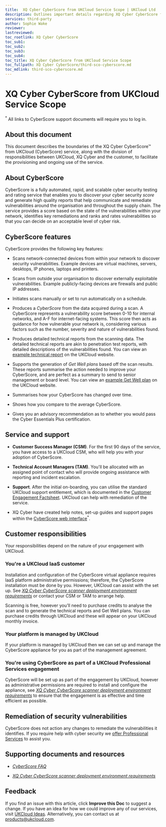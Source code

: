 ```yaml
---
title:  XQ Cyber CyberScore from UKCloud Service Scope | UKCloud Ltd
description: Outlines important details regarding XQ Cyber CyberScore from UKCloud
services: third-party
author: Sophie Wake
reviewer: 
lastreviewed: 
toc_rootlink: XQ Cyber CyberScore
toc_sub1: 
toc_sub2:
toc_sub3:
toc_sub4:
toc_title: XQ Cyber CyberScore from UKCloud Service Scope
toc_fullpath: XQ Cyber CyberScore/third-sco-cyberscore.md
toc_mdlink: third-sco-cyberscore.md
---
```


# XQ Cyber CyberScore from UKCloud Service Scope

<sup>*</sup> All links to CyberScore support documents will require you to log in.

## About this document

This document describes the boundaries of the XQ Cyber CyberScore&trade; from UKCloud (CyberScore) service, along with the division of responsibilities between UKCloud, XQ Cyber and the customer, to facilitate the provisioning and ongoing use of the service.

## About CyberScore

CyberScore is a fully automated, rapid, and scalable cyber security testing and rating service that enables you to discover your cyber security *score* and generate high quality reports that help communicate and remediate vulnerabilities around the organisation and throughout the supply chain. The service provides a score based on the state of the vulnerabilities within your network, identifies key remediations and ranks and rates vulnerabilities so that you can decide on an acceptable level of cyber risk.

## CyberScore features

CyberScore provides the following key features:

- Scans network-connected devices from within your network to discover security vulnerabilities. Example devices are virtual machines, servers, desktops, IP phones, laptops and printers.

- Scans from outside your organisation to discover externally exploitable vulnerabilities. Example publicly-facing devices are firewalls and public IP addresses.

- Initiates scans manually or set to run automatically on a schedule.

- Produces a *CyberScore* from the data acquired during a scan. A CyberScore represents a vulnerability score between 0-10 for internal networks, and A-F for internet-facing systems. This score then acts as guidance for how vulnerable your network is, considering various factors such as the number, severity and nature of vulnerabilities found.

- Produces detailed technical reports from the scanning data. The detailed technical reports are akin to penetration test reports, with detailed descriptions of the vulnerabilities found. You can view an [example technical report](https://ukcloud.com/our-products/cyberscore/) on the UKCloud website.

- Supports the generation of *Get Well plans* based off the scan results. These reports summarise the action needed to improve your CyberScore, and are perfect as a summary to send to senior management or board level. You can view an [example Get Well plan](https://ukcloud.com/our-products/cyberscore/) on the UKCloud website.

- Summarises how your CyberScore has changed over time.

- Shows how you compare to the average CyberScore.

- Gives you an advisory recommendation  as to whether you would pass the Cyber Essentials Plus certification.

## Service and support

- **Customer Success Manager (CSM)**. For the first 90 days of the service, you have access to a UKCloud CSM, who will help you with your adoption of CyberScore.

- **Technical Account Managers (TAM)**.  You'll be allocated with an assigned point of contact who will provide ongoing assistance with reporting and incident escalation.

- **Support**. After the initial on-boarding, you can utilise the standard UKCloud support entitlement, which is documented in the [Customer Engagement Factsheet](https://ukcloud.com/wp-content/uploads/2018/08/ukcloud-factsheet-customer-care.pdf). UKCloud can help with remediation of the service.

- XQ Cyber have created help notes, set-up guides and support pages within the [CyberScore web interface](https://xqcyber.com/cyberscore)<sup>*</sup>.

## Customer responsibilities

Your responsibilities depend on the nature of your engagement with UKCloud.

### You're a UKCloud IaaS customer

Installation and configuration of the CyberScore virtual appliance requires IaaS platform administrative permissions; therefore, the CyberScore installation must be done by you. However, UKCloud can assist with the set up. See [*XQ Cyber CyberScore scanner deployment environment requirements*](third-ref-cyberscore-prereqs.md) or contact your CSM or TAM to arrange help.

Scanning is free, however you’ll need to purchase credits to analyse the scan and to generate the technical reports and Get Well plans. You can purchase credits through UKCloud and these will appear on your UKCloud monthly invoice.

### Your platform is managed by UKCloud

If your platform is managed by UKCloud then we can set up and manage the CyberScore appliance for you as part of the management agreement.

### You're using CyberScore as part of a UKCloud Professional Services engagement

CyberScore will be set up as part of the engagement by UKCloud, however as administrative permissions are required to install and configure the appliance, see [*XQ Cyber CyberScore scanner deployment environment requirements*](third-ref-cyberscore-prereqs.md) to ensure that the engagement is as effective and time efficient as possible.

## Remediation of security vulnerabilities

CyberScore does not action any changes to remediate the vulnerabilities it identifies. If you require help with cyber security we [offer Professional Services](https://ukcloud.com/professional-services/) to assist you.

## Supporting documents and resources

- [*CyberScore FAQ*](third-faq-cyberscore.md)

- [*XQ Cyber CyberScore scanner deployment environment requirements*](third-ref-cyberscore-prereqs.md)

## Feedback

If you find an issue with this article, click **Improve this Doc** to suggest a change. If you have an idea for how we could improve any of our services, visit [UKCloud Ideas](https://ideas.ukcloud.com). Alternatively, you can contact us at <products@ukcloud.com>.
